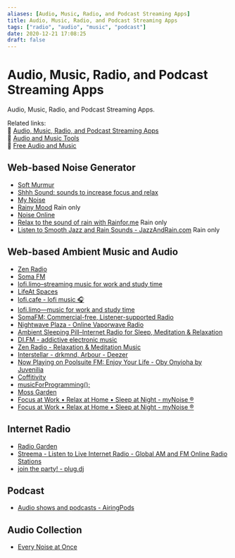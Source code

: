 ```yaml
---
aliases: [Audio, Music, Radio, and Podcast Streaming Apps]
title: Audio, Music, Radio, and Podcast Streaming Apps
tags: ["radio", "audio", "music", "podcast"]
date: 2020-12-21 17:08:25
draft: false
---
```


# Audio, Music, Radio, and Podcast Streaming Apps

Audio, Music, Radio, and Podcast Streaming Apps.

Related links:  
🔗 [Audio, Music, Radio, and Podcast Streaming Apps](audio-streaming.md)  
🔗 [Audio and Music Tools](audio-tool.md)  
🔗 [Free Audio and Music](free-audio.md)  

## Web-based Noise Generator

- [Soft Murmur](https://asoftmurmur.com/)
- [Shhh Sound: sounds to increase focus and relax](https://www.shhhsound.com/)
- [My Noise](https://mynoise.net/)
- [Rainy Mood](https://rainymood.com/) Rain only
- [Noise Online](https://noises.online/)
- [Relax to the sound of rain with Rainfor.me](http://rainfor.me/) Rain only
- [Listen to Smooth Jazz and Rain Sounds - JazzAndRain.com](http://www.jazzandrain.com/) Rain only

## Web-based Ambient Music and Audio

- [Zen Radio](https://www.zenradio.com/#popular)
- [Soma FM](https://somafm.com/)
- [lofi.limo–streaming music for work and study time](http://lofi.limo/)
- [LifeAt Spaces](https://lifeat.io/)
- [lofi.cafe - lofi music 🎧](https://www.lofi.cafe/)
- [lofi.limo—music for work and study time](https://lofi.limo/)
- [SomaFM: Commercial-free, Listener-supported Radio](https://somafm.com/)
- [Nightwave Plaza - Online Vaporwave Radio](https://plaza.one/)
- [Ambient Sleeping Pill–Internet Radio for Sleep, Meditation & Relaxation](https://ambientsleepingpill.com/)
- [DI.FM - addictive electronic music](https://www.di.fm/)
- [Zen Radio - Relaxation & Meditation Music](https://www.zenradio.com/#popular)
- [Interstellar - drkmnd, Arbour - Deezer](https://www.deezer.com/en/playlist/9054155762?utm_content=playlist-9054155762&deferredFl=1)
- [Now Playing on Poolsuite FM: Enjoy Your Life - Oby Onyioha by Juvenilia](https://poolsuite.net/)
- [Coffitivity](https://coffitivity.com/)
- [musicForProgramming();](https://musicforprogramming.net/latest/)
- [Moss Garden](https://moss.garden/)
- [Focus at Work • Relax at Home • Sleep at Night - myNoise ®](https://mynoise.net/)
- [Focus at Work • Relax at Home • Sleep at Night - myNoise ®](https://mynoise.net/howToUseSoundMachines.php)

## Internet Radio

- [Radio Garden](https://radio.garden)
- [Streema - Listen to Live Internet Radio - Global AM and FM Online Radio Stations](https://streema.com/)
- [join the party! - plug.dj](https://plug.dj/)

## Podcast

- [Audio shows and podcasts - AiringPods](http://www.airingpods.com/)

## Audio Collection

- [Every Noise at Once](https://everynoise.com/)
